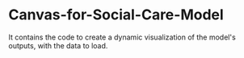 # Canvas-for-Social-Care-Model
It contains the code to create a dynamic visualization of the model's outputs, with the data to load.
